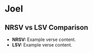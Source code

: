 # Joel

## NRSV vs LSV Comparison

- **NRSV:** Example verse content.
- **LSV:** Example verse content.
